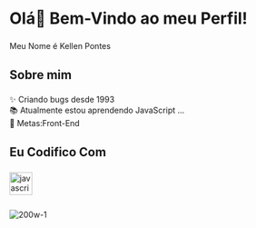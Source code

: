 
<h1 align="left">Olá👋 Bem-Vindo ao meu Perfil!</h1>

###

<p align="left">Meu Nome é Kellen Pontes </p>

###

<h2 align="left">Sobre mim</h2>

###

<p align="left">✨ Criando bugs desde 1993 <br>📚 Atualmente estou aprendendo JavaScript ...<br>🎯 Metas:Front-End <br></p>



<h2 align="left">Eu Codifico Com</h2>

###

<div align="left">
  <img src="https://cdn.jsdelivr.net/gh/devicons/devicon/icons/javascript/javascript-original.svg" height="40" alt="javascript logo"  />
  <img width="12" />
  


###
 
  ![200w-_1_](https://github.com/kell-dev/Kell-dev/assets/156711262/72ec9c02-ad79-484b-909c-f7513336188a)


  
